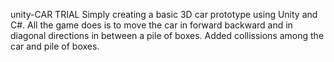 unity-CAR TRIAL
Simply creating a basic 3D car prototype using Unity and C#.
All the game does is to move the car in forward backward and in diagonal directions in between a pile of boxes.
Added collissions among the car and pile of boxes.
